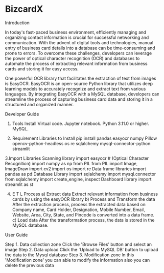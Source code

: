 # BizcardX
Introduction

In today's fast-paced business environment, efficiently managing and organizing contact information is crucial for successful networking and communication. With the advent of digital tools and technologies, manual entry of business card details into a database can be time-consuming and prone to errors. To overcome these challenges, developers can leverage the power of optical character recognition (OCR) and databases to automate the process of extracting relevant information from business cards and storing it for easy access.

One powerful OCR library that facilitates the extraction of text from images is EasyOCR. EasyOCR is an open-source Python library that utilizes deep learning models to accurately recognize and extract text from various languages. By integrating EasyOCR with a MySQL database, developers can streamline the process of capturing business card data and storing it in a structured and organized manner.

Developer Guide
1. Tools Install
Virtual code.
Jupyter notebook.
Python 3.11.0 or higher.
MySQL.

2. Requirement Libraries to Install
pip install pandas easyocr numpy Pillow opencv-python-headless os re sqlalchemy mysql-connector-python streamlit

3.Import Libraries
 Scanning library
 import easyocr # (Optical Character Recognition)
 import numpy as np
 from PIL
 from PIL import Image, ImageDraw
 import cv2
 import os
 import re
 Data frame libraries
 import pandas as pd
 Database Library
 import sqlalchemy
 import mysql.connector
 from sqlalchemy import create_engine, inspect
 Dashboard library
 import streamlit as st

4. E T L Process
a) Extract data
Extract relevant information from business cards by using the easyOCR library
b) Process and Transform the data
After the extraction process, process the extracted data based on Company name, Card Holder, Designation, Mobile Number, Email, Website, Area, City, State, and Pincode is converted into a data frame.
c) Load data
After the transformation process, the data is stored in the MySQL database.

User Guide

Step 1. Data collection zone
Click the 'Browse Files' button and select an image
Step 2. Data upload
Click the 'Upload to MySQL DB' button to upload the data to the Mysql database
Step 3. Modification zone
In this 'Modification zone' you can able to modify the information also you can delete the previous data
